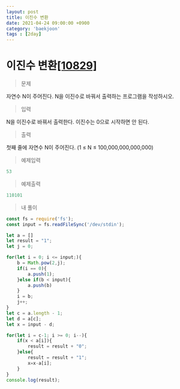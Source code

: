 ```yaml
---
layout: post
title: 이진수 변환
date: 2021-04-24 09:00:00 +0900
category: 'baekjoon'
tags : [2day]
---
```

# 이진수 변환[[10829]][이진수 변환]
>문제

자연수 N이 주어진다. N을 이진수로 바꿔서 출력하는 프로그램을 작성하시오.

>입력

N을 이진수로 바꿔서 출력한다. 이진수는 0으로 시작하면 안 된다.

>출력

첫째 줄에 자연수 N이 주어진다. (1 ≤ N ≤ 100,000,000,000,000)

>예제입력

```cpp
53
```
>예제출력

```cpp
110101
```

>내 풀이

```javascript
const fs = require('fs');
const input = fs.readFileSync('/dev/stdin');

let a = []
let result = "1";
let j = 0;

for(let i = 0; i <= input;){
    b = Math.pow(2,j);
    if(i == 0){
        a.push(1);
    }else if(b < input){
        a.push(b)
    }
    i = b;
    j++;
}
let c = a.length - 1;
let d = a[c];
let x = input - d;

for(let i = c-1; i >= 0; i--){
    if(x < a[i]){
        result = result + "0";
    }else{
        result = result + "1";
        x=x-a[i];
    }
}
console.log(result);
```

[이진수 변환]:https://www.acmicpc.net/problem/10829